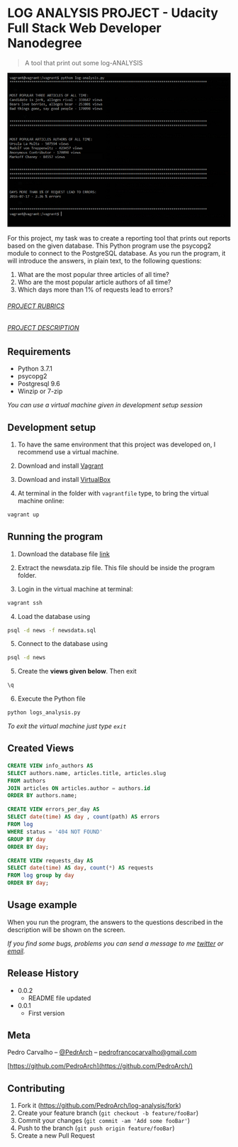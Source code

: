 
# LOG ANALYSIS PROJECT - Udacity Full Stack Web Developer Nanodegree

> A tool that print out some log-ANALYSIS

![](screen-shot.png)

For this project, my task was to create a reporting tool that prints out reports based on the given database. This Python program use the psycopg2 module to connect to the PostgreSQL database. As you run the program, it will introduce the answers, in plain text, to the following questions:

1. What are the most popular three articles of all time?
2. Who are the most popular article authors of all time?
3. Which days more than 1% of requests lead to errors?

###### _[PROJECT RUBRICS](project-rubrics.md)_
###### _[PROJECT DESCRIPTION](project-description.md)_

## Requirements

- Python 3.7.1
- psycopg2
- Postgresql 9.6
- Winzip or 7-zip

_You can use a virtual machine given in development setup session_

## Development setup

1. To have the same environment that this project was developed on, I recommend use a virtual machine.

2. Download and install [Vagrant](https://www.vagrantup.com/)

3. Download and install [VirtualBox](https://www.virtualbox.org/wiki/Download_Old_Builds_5_1)

4. At terminal in the folder with `vagrantfile` type, to bring the virtual machine online:
```sh
vagrant up
```

## Running the program

1. Download the database file [link](https://d17h27t6h515a5.cloudfront.net/topher/2016/August/57b5f748_newsdata/newsdata.zip)

2. Extract the newsdata.zip file. This file should be inside the program folder.

3. Login in the virtual machine at terminal:
```sh
vagrant ssh
```
4. Load the database using
```sh
psql -d news -f newsdata.sql
```
5. Connect to the database using
```sh
psql -d news
```
5. Create the **views given below**. Then exit
```sh
\q
```
6. Execute the Python file
```sh
python logs_analysis.py
```

_To exit the virtual machine just type `exit`_

## Created Views

```sql
CREATE VIEW info_authors AS
SELECT authors.name, articles.title, articles.slug
FROM authors
JOIN articles ON articles.author = authors.id
ORDER BY authors.name;
```
```sql
CREATE VIEW errors_per_day AS
SELECT date(time) AS day , count(path) AS errors
FROM log
WHERE status = '404 NOT FOUND'
GROUP BY day
ORDER BY day;
```
```sql
CREATE VIEW requests_day AS
SELECT date(time) AS day, count(*) AS requests
FROM log group by day
ORDER BY day;
```

## Usage example

When you run the program, the answers to the questions described in the description will be shown on the screen.

_If you find some bugs, problems you can send a message to me [twitter] or [email]._

## Release History

* 0.0.2
   * README file updated
* 0.0.1
   * First version

## Meta

Pedro Carvalho – [@PedrArch](https://twitter.com/PedroArch) – pedrofrancocarvalho@gmail.com

[https://github.com/PedroArch](https://github.com/PedroArch/)

## Contributing

1. Fork it (<https://github.com/PedroArch/log-analysis/fork>)
2. Create your feature branch (`git checkout -b feature/fooBar`)
3. Commit your changes (`git commit -am 'Add some fooBar'`)
4. Push to the branch (`git push origin feature/fooBar`)
5. Create a new Pull Request

<!-- Markdown link & img dfn's -->
[twitter]:https://twitter.com/PedroArch
[github]:https://github.com/PedroArch
[email]: pedrofrancocarvalho@gmail.com
